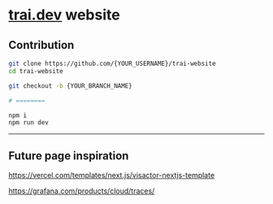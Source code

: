 # [trai.dev](https://trai.dev) website

## Contribution

```bash
git clone https://github.com/{YOUR_USERNAME}/trai-website
cd trai-website

git checkout -b {YOUR_BRANCH_NAME}

# ========

npm i
npm run dev
```

---

## Future page inspiration

https://vercel.com/templates/next.js/visactor-nextjs-template

https://grafana.com/products/cloud/traces/

